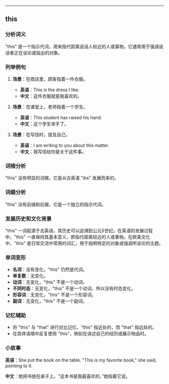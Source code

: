 
---------------
## this
### 分析词义
"this" 是一个指示代词，用来指代距离说话人较近的人或事物。它通常用于强调说话者正在谈论或指出的对象。

### 列举例句
1. **场景**：在商店里，顾客指着一件衣服。
   - **英语**：This is the dress I like.
   - **中文**：这件衣服就是我喜欢的。

2. **场景**：在课堂上，老师指着一个学生。
   - **英语**：This student has raised his hand.
   - **中文**：这个学生举手了。

3. **场景**：在写信时，提及自己。
   - **英语**：I am writing to you about this matter.
   - **中文**：我写信给你是关于这件事。

### 词根分析
"this" 没有明显的词根，它是从古英语 "ðıs" 发展而来的。

### 词缀分析
"this" 没有前缀和后缀，它是一个独立的指示代词。

### 发展历史和文化背景
"this" 一词起源于古英语，其历史可以追溯到公元5世纪。在英语的发展过程中，"this" 一直保持其基本意义，即指代距离较近的人或事物。在欧美文化中，"this" 是日常交流中常用的词汇，用于指明特定的对象或强调所谈论的主题。

### 单词变形
- **名词**：没有变化，"this" 仍然是代词。
- **单复数**：无变化。
- **动词**：无变化，"this" 不是一个动词。
- **不同时态**：无变化，"this" 不是一个动词，所以没有时态变化。
- **形容词**：无变化，"this" 不是一个形容词。
- **副词**：无变化，"this" 不是一个副词。

### 记忆辅助
- 将 "this" 与 "that" 进行对比记忆，"this" 指近处的，而 "that" 指远处的。
- 在具体语境中反复使用 "this"，例如在讲述自己的经历或展示物品时。

### 小故事
**英语**：She put the book on the table. "This is my favorite book," she said, pointing to it.

**中文**：她把书放在桌子上。“这本书是我最喜欢的，”她指着它说。

